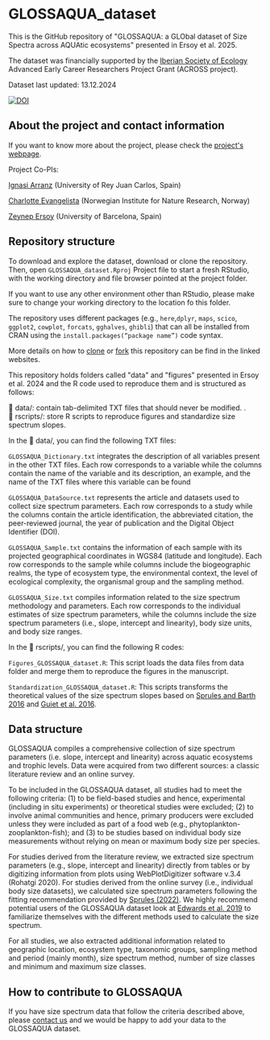 # GLOSSAQUA_dataset

This is the GitHub repository of "GLOSSAQUA: a GLObal dataset of Size Spectra across AQUAtic ecosystems" presented in Ersoy et al. 2025.

The dataset was financially supported by the [Iberian Society of Ecology](https://www.sibecol.org/en/) Advanced Early Career Researchers Project Grant (ACROSS project).

Dataset last updated: 13.12.2024

<a href="https://doi.org/10.5281/zenodo.14701390"><img src="https://zenodo.org/badge/726016011.svg" alt="DOI"></a>


## About the project and contact information

If you want to know more about the project, please check the [project's webpage](https://across.netlify.app/).

Project Co-PIs: 

<a href="https://www.ignasiarranz.com/" target="_blank">Ignasi Arranz</a> (University of Rey Juan Carlos, Spain)

<a href="https://charlotteevangelista.weebly.com/" target="_blank">Charlotte Evangelista</a> (Norwegian Institute for Nature Research, Norway)

<a href="https://zeynepersoy.com/" target="_blank">Zeynep Ersoy</a> (University of Barcelona, Spain)


## Repository structure

To download and explore the dataset, download or clone the repository. Then, open `GLOSSAQUA_dataset.Rproj` Project file to start a fresh RStudio, with the working directory and file browser pointed at the project folder.

If you want to use any other environment other than RStudio, please make sure to change your working directory to the location fo this folder.

The repository uses different packages (e.g., `here`,`dplyr`, `maps`, `scico`, `ggplot2`, `cowplot`, `forcats`, `gghalves`, `ghibli`) that can all be installed from CRAN using the `install.packages(“package name”)` code syntax.

More details on how to [clone](https://docs.github.com/en/repositories/creating-and-managing-repositories/cloning-a-repository) or [fork](https://docs.github.com/en/pull-requests/collaborating-with-pull-requests/working-with-forks/fork-a-repo) this repository can be find in the linked websites.

This repository holds folders called "data" and "figures" presented in Ersoy et al. 2024 and the R code used to reproduce them and is structured as follows:

📁 data/: contain  tab-delimited TXT files that should never be modified.  .    
📁 rscripts/: store R scripts to reproduce figures and standardize size spectrum slopes.


In the 📁 data/, you can find the following TXT files:

`GLOSSAQUA_Dictionary.txt`  integrates the description of all variables present in the other TXT files. Each row corresponds to a variable while the columns contain the name of the variable and its description, an example, and the name of the TXT files where this variable can be found

`GLOSSAQUA_DataSource.txt` represents the article and datasets used to collect size spectrum parameters. Each row corresponds to a study while the columns contain the article identification, the abbreviated citation, the peer-reviewed journal, the year of publication and the Digital Object Identifier (DOI).

`GLOSSAQUA_Sample.txt` contains the information of each sample with its projected geographical coordinates in WGS84 (latitude and longitude). Each row corresponds to the sample while columns include the biogeographic realms, the type of ecosystem type, the environmental context, the level of ecological complexity, the organismal group and the sampling method.

`GLOSSAQUA_Size.txt` compiles information related to the size spectrum methodology and parameters. Each row corresponds to the individual estimates of size spectrum parameters, while the columns include the size spectrum parameters (i.e., slope, intercept and linearity), body size units, and body size ranges.

In the 📁 rscripts/, you can find the following R codes:

`Figures_GLOSSAQUA_dataset.R`: This script loads the data files from data folder and merge them to reproduce the figures in the manuscript.

`Standardization_GLOSSAQUA_dataset.R`: This scripts transforms the theoretical values of the size spectrum slopes based on [Sprules and Barth 2016](https://cdnsciencepub.com/doi/abs/10.1139/cjfas-2015-0115) and [Guiet et al. 2016](https://www.sciencedirect.com/science/article/abs/pii/S0304380016301958).


## Data structure

GLOSSAQUA compiles a comprehensive collection of size spectrum parameters (i.e. slope, intercept and linearity) across aquatic ecosystems and trophic levels. Data were acquired from two different sources: a classic literature review and an online survey.

To be included in the GLOSSAQUA dataset, all studies had to meet the following criteria: (1) to be field-based studies and hence, experimental (including in situ experiments) or theoretical studies were excluded; (2) to involve animal communities and hence, primary producers were excluded unless they were included as part of a food web (e.g., phytoplankton-zooplankton-fish); and (3) to be studies based on individual body size measurements without relying on mean or maximum body size per species.

For studies derived from the literature review, we extracted size spectrum parameters (e.g., slope, intercept and linearity) directly from tables or by digitizing information from plots using WebPlotDigitizer software v.3.4 (Rohatgi 2020). For studies derived from the online survey (i.e., individual body size datasets), we calculated size spectrum parameters following the fitting recommendation provided by [Sprules (2022)](https://www.sciencedirect.com/science/article/abs/pii/B9780128191668000244?via%3Dihub). We highly recommend potential users of the GLOSSAQUA dataset look at [Edwards et al. 2019](https://github.com/andrew-edwards/sizeSpectra) to familiarize themselves with the different methods used to calculate the size spectrum.

For all studies, we also extracted additional information related to geographic location, ecosystem type, taxonomic groups, sampling method and period (mainly month), size spectrum method, number of size classes and minimum and maximum size classes. 
 
## How to contribute to GLOSSAQUA

If you have size spectrum data that follow the criteria described above, please
<a href='mailto:ignasi.arranz@urjc.es,charlotte.evangelista0@gmail.com,zzeynepersoy@gmail.com'>contact us</a> and we would be happy to add your data to the GLOSSAQUA dataset.


